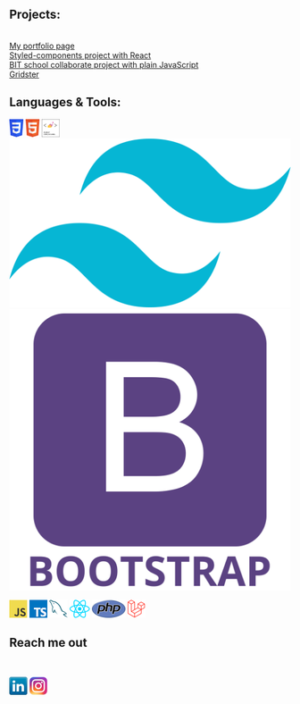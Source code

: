 <h2>Projects:</h2><br>
<a href="https://leogytis.github.io/">My portfolio page</a><br>
<a href="https://leogytis.github.io/e-study/">Styled-components project with React</a><br>
<a href="https://leogytis.github.io/braintech/">BIT school collaborate project with plain JavaScript</a><br>
<a href="https://leogytis.github.io/gridster/">Gridster</a><br>

<h2>Languages & Tools:</h2>
<a href="https://www.w3schools.com/html/" title="css"><img src="icons/css.png" width="25" height="32" /></a>
<a href="https://www.w3schools.com/css/" title="css"><img src="icons/html.png" width="25" height="32" /></a>
<a href="https://styled-components.com/" title="Laravel"><img src="icons/styled-components.png" width="32" height="32"/></a>
<a href="https://tailwindcss.com/" title="Laravel"><img src="icons/tailwind.png"/></a>
<!-- <a href="https://bootsrap.com/" title="Laravel"><img src="icons/bootsrap.png" width="48" height="32"/></a> -->
<a href="https://bootsrap.com/" title="Laravel"><img src="icons/bootsrap.png"/></a>

<a href="https://en.wikipedia.org/wiki/JavaScript" title="JavaScript"><img src="icons/javascript.png" /></a>
<a href="https://www.typescriptlang.org/" title="TypeScript"><img src="icons/typescript.png" /></a>
<a href="https://www.mysql.com/" title="MySQL"><img src="icons/mysql.png" /></a>
<a href="https://reactjs.org/" title="React"><img src="icons/react.png" /></a>
<a href="https://www.php.net/" title="PHP"><img src="icons/php.png" /></a>
<a href="https://laravel.com/" title="Laravel"><img src="icons/laravel.png" /></a>

<h2>Reach me out</h2><br>

[![LinkedIn](icons/linkedin.png)](https://www.linkedin.com/in/leogytis/)
[![Instagram](icons/instagram.png)](https://www.instagram.com/leogytis/)
